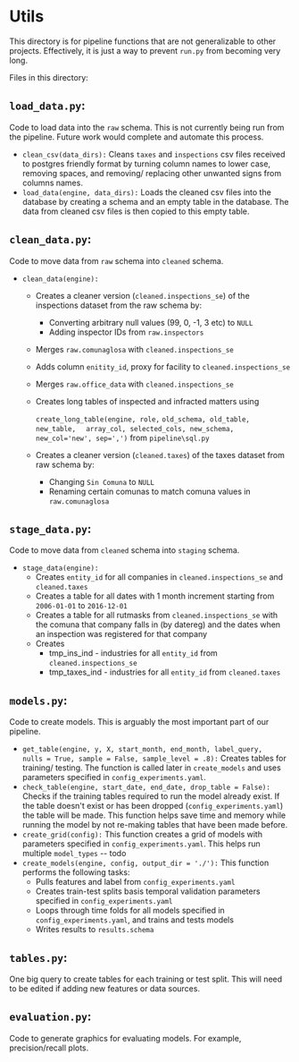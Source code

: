 # Utils

This directory is for pipeline functions that are not generalizable to other projects. Effectively, it is just a way to prevent `run.py` from becoming very long.

Files in this directory:

## `load_data.py`: 
Code to load data into the `raw` schema. This is not currently being run from the pipeline. Future work would complete and automate this process.

* `clean_csv(data_dirs):` Cleans `taxes` and `inspections` csv files received to postgres friendly format by turning column names to lower case, removing spaces, and removing/ replacing other unwanted signs from columns names.
* `load_data(engine, data_dirs):` Loads the cleaned csv files into the database by creating a schema and an empty table in the database. The data from cleaned csv files is then copied to this empty table. 

## `clean_data.py`: 
Code to move data from `raw` schema into `cleaned` schema.

* `clean_data(engine):` 
  * Creates a cleaner version (`cleaned.inspections_se`) of the inspections dataset from the raw schema by:
    * Converting arbitrary null values (99, 0, -1, 3 etc) to `NULL`
    * Adding inspector IDs from `raw.inspectors`
  * Merges `raw.comunaglosa` with `cleaned.inspections_se`
  * Adds column `enitity_id`, proxy for facility to `cleaned.inspections_se`
  * Merges `raw.office_data` with `cleaned.inspections_se`
  * Creates long tables of inspected and infracted matters using 
  
       `create_long_table(engine, role,` 
       `old_schema, old_table, new_table, `
       ` array_col, selected_cols, new_schema,`
       `new_col='new', sep=',')` from `pipeline\sql.py`
  * Creates a cleaner version (`cleaned.taxes`) of the taxes dataset from raw schema by:
    * Changing `Sin Comuna` to `NULL`
    * Renaming certain comunas to match comuna values in `raw.comunaglosa`
    
## `stage_data.py`: 
Code to move data from `cleaned` schema into `staging` schema.

* `stage_data(engine):` 
  * Creates `entity_id` for all companies in `cleaned.inspections_se` and `cleaned.taxes`
  * Creates a table for all dates with 1 month increment starting from `2006-01-01` to `2016-12-01`
  * Creates a table for all rutmasks from `cleaned.inspections_se` with the comuna that company falls in (by datereg) and the     dates when an inspection was registered for that company
  * Creates 
    * tmp_ins_ind - industries for all `entity_id` from `cleaned.inspections_se`
    * tmp_taxes_ind - industries for all `entity_id` from `cleaned.taxes`
  
## `models.py`: 
Code to create models. This is arguably the most important part of our pipeline.

* `get_table(engine, y, X, start_month, end_month, label_query,` 
        `    nulls = True, sample = False, sample_level = .8):` Creates tables for training/ testing. The function is called later in `create_models` and uses parameters specified in `config_experiments.yaml`.
* `check_table(engine, start_date, end_date, drop_table = False):` Checks if the training tables required to run the model already exist. If the table doesn't exist or has been dropped (`config_experiments.yaml`) the table will be made. This function helps save time and memory while running the model by not re-making tables that have been made before.
* `create_grid(config):` This function creates a grid of models with parameters specified in `config_experiments.yaml`. This helps run multiple `model_types` -- todo
* `create_models(engine, config, output_dir = './'):` This function performs the following tasks:
  * Pulls features and label from `config_experiments.yaml`
  * Creates train-test splits basis temporal validation parameters specified in `config_experiments.yaml`
  * Loops through time folds for all models specified in `config_experiments.yaml`, and trains and tests models
  * Writes results to `results.schema`

## `tables.py`: 
One big query to create tables for each training or test split. This will need to be edited if adding new features or data sources.

## `evaluation.py`: 
Code to generate graphics for evaluating models. For example, precision/recall plots.
